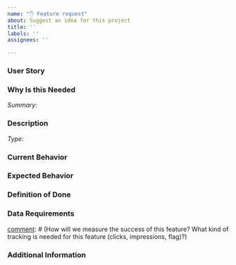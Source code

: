 ```yaml
---
name: "✋ Feature request"
about: Suggest an idea for this project
title: ''
labels: ''
assignees: ''

---
```


<!--
Hello Gitcoiner!

Please use the template below for feature requests for Gitcoin.
If it is general support you need, reach out to us on [Discord](https://discord.com/invite/83BK5z55yB)

-->

### User Story

[comment]: # (As a <user type>, I want to <task> so that <goal>.)

### Why Is this Needed

[comment]: # (Describe the problem and why this task is needed. Provide description of the current state, what you would like to happen, and what actually happen)
*Summary*:

### Description

[comment]: # (Feature or Bug? i.e Type: Bug)
*Type*:

### Current Behavior
[comment]: # (Describe what actually happened.)

### Expected Behavior
[comment]: # (Describe what you expected to happen.)

### Definition of Done
[comment]: # (Any other information that would be useful, bullets are helpful.)

### Data Requirements
[comment]: # (How will we measure the success of this feature? What kind of tracking is needed for this feature (clicks, impressions, flag)?)

### Additional Information
[comment]: # (Any other information that would be useful, content, screenshots, etc.)
